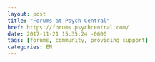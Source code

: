 ```yaml
---
layout: post
title: "Forums at Psych Central"
href: https://forums.psychcentral.com/
date: 2017-11-21 15:35:24 -0600
tags: [forums, community, providing support]
categories: EN
---
```

